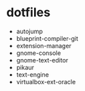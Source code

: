 # dotfiles
 - autojump
 - blueprint-compiler-git
 - extension-manager
 - gnome-console
 - gnome-text-editor
 - pikaur
 - text-engine
 - virtualbox-ext-oracle
